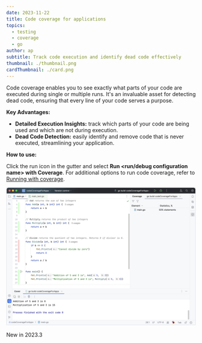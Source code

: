 ```yaml
---
date: 2023-11-22
title: Code coverage for applications
topics:
  - testing
  - coverage
  - go
author: ap
subtitle: Track code execution and identify dead code effectively
thumbnail: ./thumbnail.png
cardThumbnail: ./card.png
---
```


Code coverage enables you to see exactly what parts of your code are executed during single or multiple runs. It's an invaluable asset for detecting dead code, ensuring that every line of your code serves a purpose.

**Key Advantages:**

- **Detailed Execution Insights:** track which parts of your code are being used and which are not during execution.
- **Dead Code Detection:** easily identify and remove code that is never executed, streamlining your application.

**How to use:**

Click the run icon in the gutter and select **Run <run/debug configuration name> with Coverage**. For additional options to run code coverage, refer to <a href = "https://www.jetbrains.com/help/go/2023.3/running-test-with-coverage.html#run-with-coverage">Running with coverage</a>.

<img src="screenshot.png" alt="Code coverage for applications" title="Code coverage for applications" width="706"/>

<span class="tag is-rounded">New in 2023.3</span>
